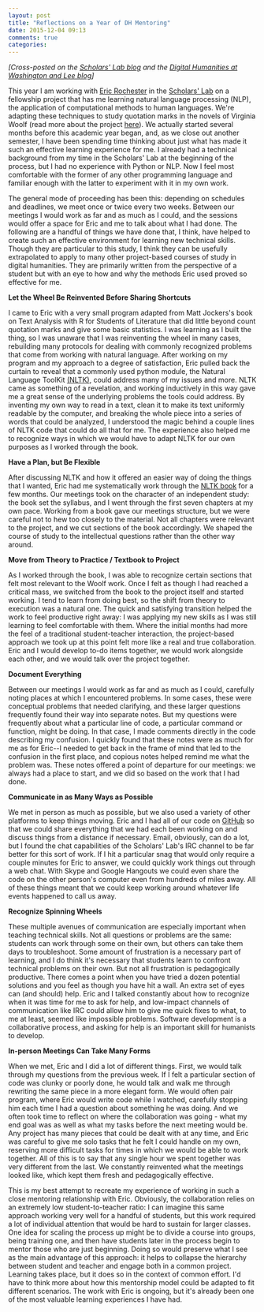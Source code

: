 ```yaml
---
layout: post
title: "Reflections on a Year of DH Mentoring"
date: 2015-12-04 09:13
comments: true
categories: 
---
```


*[Cross-posted on the [Scholars' Lab blog](http://scholarslab.org/digital-humanities/reflections-on-a-year-of-dh-mentoring/) and the [Digital Humanities at Washington and Lee blog](http://digitalhumanities.wlu.edu/blog/2015/12/03/reflections-on-a-year-of-dh-mentoring/)]*

This year I am working with [Eric Rochester](http://scholarslab.org/people/eric-rochester/) in the [Scholars' Lab](http://scholarslab.org/) on a fellowship project that has me learning natural language processing (NLP), the application of computational methods to human languages. We're adapting these techniques to study quotation marks in the novels of Virginia Woolf (read more about the project [here](http://scholarslab.org/digital-humanities/virginia-woolf-natural-language-processing-and-the-quotation-mark/)). We actually started several months before this academic year began, and, as we close out another semester, I have been spending time thinking about just what has made it such an effective learning experience for me. I already had a technical background from my time in the Scholars' Lab at the beginning of the process, but I had no experience with Python or NLP. Now I feel most comfortable with the former of any other programming language and familiar enough with the latter to experiment with it in my own work.

The general mode of proceeding has been this: depending on schedules and deadlines, we meet once or twice every two weeks. Between our meetings I would work as far and as much as I could, and the sessions would offer a space for Eric and me to talk about what I had done. The following are a handful of things we have done that, I think, have helped to create such an effective environment for learning new technical skills. Though they are particular to this study, I think they can be usefully extrapolated to apply to many other project-based courses of study in digital humanities. They are primarily written from the perspective of a student but with an eye to how and why the methods Eric used proved so effective for me.

**Let the Wheel Be Reinvented Before Sharing Shortcuts**

I came to Eric with a very small program adapted from Matt Jockers's book on Text Analysis with R for Students of Literature that did little beyond count quotation marks and give some basic statistics. I was learning as I built the thing, so I was unaware that I was reinventing the wheel in many cases, rebuilding many protocols for dealing with commonly recognized problems that come from working with natural language. After working on my program and my approach to a degree of satisfaction, Eric pulled back the curtain to reveal that a commonly used python module, the Natural Language ToolKit [(NLTK)](http://www.nltk.org/), could address many of my issues and more. NLTK came as something of a revelation, and working inductively in this way gave me a great sense of the underlying problems the tools could address. By inventing my own way to read in a text, clean it to make its text uniformly readable by the computer, and breaking the whole piece into a series of words that could be analyzed, I understood the magic behind a couple lines of NLTK code that could do all that for me. The experience also helped me to recognize ways in which we would have to adapt NLTK for our own purposes as I worked through the book.

**Have a Plan, but Be Flexible**

After discussing NLTK and how it offered an easier way of doing the things that I wanted, Eric had me systematically work through the [NLTK book](http://www.nltk.org/book/) for a few months. Our meetings took on the character of an independent study: the book set the syllabus, and I went through the first seven chapters at my own pace. Working from a book gave our meetings structure, but we were careful not to hew too closely to the material. Not all chapters were relevant to the project, and we cut sections of the book accordingly. We shaped the course of study to the intellectual questions rather than the other way around.

**Move from Theory to Practice / Textbook to Project**

As I worked through the book, I was able to recognize certain sections that felt most relevant to the Woolf work. Once I felt as though I had reached a critical mass, we switched from the book to the project itself and started working. I tend to learn from doing best, so the shift from theory to execution was a natural one. The quick and satisfying transition helped the work to feel productive right away: I was applying my new skills as I was still learning to feel comfortable with them. Where the initial months had more the feel of a traditional student-teacher interaction, the project-based approach we took up at this point felt more like a real and true collaboration. Eric and I would develop to-do items together, we would work alongside each other, and we would talk over the project together.

**Document Everything**

Between our meetings I would work as far and as much as I could, carefully noting places at which I encountered problems. In some cases, these were conceptual problems that needed clarifying, and these larger questions frequently found their way into separate notes. But my questions were frequently about what a particular line of code, a particular command or function, might be doing. In that case, I made comments directly in the code describing my confusion. I quickly found that these notes were as much for me as for Eric--I needed to get back in the frame of mind that led to the confusion in the first place, and copious notes helped remind me what the problem was. These notes offered a point of departure for our meetings: we always had a place to start, and we did so based on the work that I had done.

**Communicate in as Many Ways as Possible**

We met in person as much as possible, but we also used a variety of other platforms to keep things moving. Eric and I had all of our code on [GitHub](https://github.com/erochest/woolf) so that we could share everything that we had each been working on and discuss things from a distance if necessary. Email, obviously, can do a lot, but I found the chat capabilities of the Scholars' Lab's IRC channel to be far better for this sort of work. If I hit a particular snag that would only require a couple minutes for Eric to answer, we could quickly work things out through a web chat. With Skype and Google Hangouts we could even share the code on the other person's computer even from hundreds of miles away. All of these things meant that we could keep working around whatever life events happened to call us away.

**Recognize Spinning Wheels**

These multiple avenues of communication are especially important when teaching technical skills. Not all questions or problems are the same: students can work through some on their own, but others can take them days to troubleshoot. Some amount of frustration is a necessary part of learning, and I do think it's necessary that students learn to confront technical problems on their own. But not all frustration is pedagogically productive. There comes a point when you have tried a dozen potential solutions and you feel as though you have hit a wall. An extra set of eyes can (and should) help. Eric and I talked constantly about how to recognize when it was time for me to ask for help, and low-impact channels of communication like IRC could allow him to give me quick fixes to what, to me at least, seemed like impossible problems. Software development is a collaborative process, and asking for help is an important skill for humanists to develop.

**In-person Meetings Can Take Many Forms**

When we met, Eric and I did a lot of different things. First, we would talk through my questions from the previous week. If I felt a particular section of code was clunky or poorly done, he would talk and walk me through rewriting the same piece in a more elegant form. We would often pair program, where Eric would write code while I watched, carefully stopping him each time I had a question about something he was doing. And we often took time to reflect on where the collaboration was going - what my end goal was as well as what my tasks before the next meeting would be. Any project has many pieces that could be dealt with at any time, and Eric was careful to give me solo tasks that he felt I could handle on my own, reserving more difficult tasks for times in which we would be able to work together. All of this is to say that any single hour we spent together was very different from the last. We constantly reinvented what the meetings looked like, which kept them fresh and pedagogically effective.

This is my best attempt to recreate my experience of working in such a close mentoring relationship with Eric. Obviously, the collaboration relies on an extremely low student-to-teacher ratio: I can imagine this same approach working very well for a handful of students, but this work required a lot of individual attention that would be hard to sustain for larger classes. One idea for scaling the process up might be to divide a course into groups, being training one, and then have students later in the process begin to mentor those who are just beginning. Doing so would preserve what I see as the main advantage of this approach: it helps to collapse the hierarchy between student and teacher and engage both in a common project. Learning takes place, but it does so in the context of common effort. I'd have to think more about how this mentorship model could be adapted to fit different scenarios. The work with Eric is ongoing, but it's already been one of the most valuable learning experiences I have had.

